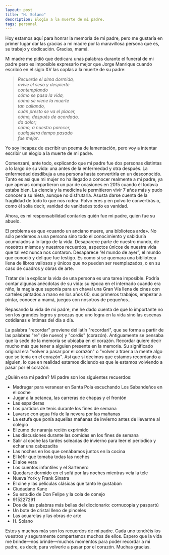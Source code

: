 ```yaml
---
layout: post
title: "H. Solano"
description: Elogio a la muerte de mi padre.
tags: personal
---
```


Hoy estamos aquí para honrar la memoria de mi padre, pero me gustaría en primer
lugar dar las gracias a mi madre por la maravillosa persona que es, su trabajo y
dedicación. Gracias, mamá.

Mi madre me pidió que dedicara unas palabras durante el funeral de mi padre pero
es imposible expresarlo mejor que Jorge Manrique cuando escribió en el siglo XV
las coplas a la muerte de su padre:

> *Recuerde el alma dormida,*  
> *avive el seso y despierte*  
> *contemplando*  
> *cómo se pasa la vida,*  
> *cómo se viene la muerte*  
> *tan callando,*  
> *cuán presto se va el placer,*  
> *cómo, después de acordado,*  
> *da dolor;*  
> *cómo, a nuestro parecer,*  
> *cualquiera tiempo pasado*  
> *fue mejor*.

Yo soy incapaz de escribir un poema de lamentación, pero voy a intentar escribir
un elogio a la muerte de mi padre.

Comenzaré, ante todo, explicando que mi padre fue dos personas distintas a lo
largo de su vida: una antes de la enfermedad y otra después. La enfermedad
desdibuja a una persona hasta convertirla en un desconocido. Tanto es así que mi
mujer no ha llegado a conocer realmente a mi padre, ya que apenas compartieron
un par de ocasiones en 2015 cuando él todavía estaba bien. La ciencia y la
medicina le permitieron vivir 7 años más y pudo conocer a su nieta, aunque no
disfrutarla. Asusta darse cuenta de la fragilidad de todo lo que nos rodea.
Polvo eres y en polvo te convertirás o, como él solía decir, vanidad de
vanidades todo es vanidad.

Ahora, es mi responsabilidad contarles quién fue mi padre, quién fue su abuelo.

El problema es que «cuando un anciano muere, una biblioteca arde». No sólo
perdemos a una persona sino todo el conocimiento y sabiduría acumulados a lo
largo de la vida. Desaparece parte de nuestro mundo, de nosotros mismos y
nuestros recuerdos, aspectos únicos de nuestra vida que tal vez nunca nos
contaron. Desaparece “el mundo de ayer”, el mundo que conoció y del que fue
testigo. Es como si se quemara una biblioteca llena de libros valiosos y únicos
que no pueden ser reemplazados, o en su caso de cuadros y obras de arte.

Tratar de la explicar la vida de una persona es una tarea imposible. Podría
contar algunas anécdotas de su vida: su época en el internado cuando era niño,
la magia que suponía para un chaval una Gran Vía llena de cines con carteles
pintados a mano en los años 60, sus primeros trabajos, empezar a pintar, conocer
a mamá, juegos con nosotros de pequeños…

Repasando la vida de mi padre, me he dado cuenta de que lo importante no son los
grandes logros y proezas que uno logra en la vida sino las escenas cotidianas e
íntimas del día a día. 

La palabra "recordar" proviene del latín "recordari", que se forma a partir de
las palabras "re" (de nuevo) y "cordis" (corazón). Antiguamente se pensaba que
la sede de la memoria se ubicaba en el corazón. Recordar quiere decir mucho más
que tener a alguien presente en la memoria. Su significado original era "volver
a pasar por el corazón" o "volver a traer a la mente algo que se tenía en el
corazón". Así que si decimos que estamos recordando a alguien, lo que en
realidad estamos diciendo es que le estamos volviendo a pasar por el corazón.

¿Quién era mi padre? Mi padre son los siguientes recuerdos:

- Madrugar para veranear en Santa Pola escuchando Los Sabandeños en el coche
- Jugar a la petanca, las carreras de chapas y el frontón
- Las espalderas
- Los partidos de tenis durante los fines de semana
- Lavarse con agua fría de la nevera por las mañanas
- La estufa que ponía aquellas mañanas de invierno antes de llevarme al colegio
- El zumo de naranja recién exprimido
- Las discusiones durante las comidas en los fines de semana 
- Salir al coche las tardes soleadas de invierno para leer el periódico y echar una cabezadita
- Las noches en los que cenábamos juntos en la cocina
- El kéfir que tomaba todas las noches
- El aloe vera
- Los cuentos infantiles y el Sartenero
- Quedarse dormido en el sofá por las noches mientras veía la tele
- Nueva York y Frank Sinatra
- El cine y las películas clásicas que tanto le gustaban
- Ciudadano Kane
- Su estudio de Don Felipe y la cola de conejo
- 915227291
- Dos de las palabras más bellas del diccionario: cornucopia y paspartú
- Un bote de cristal lleno de pinceles
- Las acuarelas y las obras de arte
- H. Solano

Estos y muchos más son los recuerdos de mi padre. Cada uno tendréis los vuestros
y seguramente compartamos muchos de ellos. Espero que la vida me brinde—nos
brinde—muchos momentos para poder recordar a mi padre, es decir, para volverle a
pasar por el corazón. Muchas gracias.
